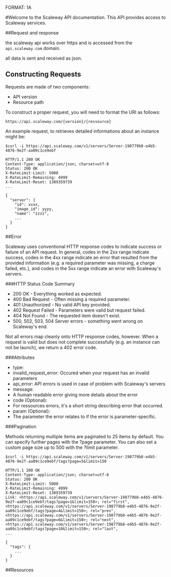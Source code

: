 FORMAT: 1A


#Welcome to the Scaleway API documentation. This API provides access to Scaleway services.

##Request and response 

the scaleway api works over https and is accessed from the `api.scaleway.com` domain.

all data is sent and received as json.

## Constructing Requests

Requests are made of two components:

- API version
- Resource path

To construct a proper request, you will need to format the URI as follows:

`https://api.scaleway.com/{version}/{ressource}`

An example request, to retrieves detailed informations about an instance might be:

```
$curl -i https://api.scaleway.com/v1/servers/Server-198779b8-e4b5-4876-9e2f-aa09c1ce9ebf

HTTP/1.1 200 OK
Content-Type: application/json; charset=utf-8
Status: 200 OK
X-RateLimit-Limit: 5000
X-RateLimit-Remaining: 4999
X-RateLimit-Reset: 1389359739
...

{
  "server": {
    "id": xxxx,
    "image_id": yyyy,
    "name": "zzzz",
    ...
  }
}
```


##Error

Scaleway uses conventional HTTP response codes to indicate success or failure of an API request. In general, codes in the 2xx range indicate success, codes in the 4xx range indicate an error that resulted from the provided information (e.g. a required parameter was missing, a charge failed, etc.), and codes in the 5xx range indicate an error with Scaleway's servers.


###HTTP Status Code Summary

- 200 OK - Everything worked as expected.
- 400 Bad Request - Often missing a required parameter.
- 401 Unauthorized - No valid API key provided.
- 402 Request Failed - Parameters were valid but request failed.
- 404 Not Found - The requested item doesn't exist.
- 500, 502, 503, 504 Server errors - something went wrong on Scaleway's end.

Not all errors map cleanly onto HTTP response codes, however. When a request is valid but does not complete successfully (e.g. an instance can not be launch), we return a 402 error code.

###Attributes

- type:
 - invalid_request_error: Occured when your request has an invalid parameters
 - api_error: API errors is used in case of problem with Scaleway's servers
- message:
 - A human readable error giving more details about the error
- code (Optional):
 - For ressources errors, it's a short string describing error that occurred.
- param (Optional):
 - The parameter the error relates to if the error is parameter-specific.


###Pagination

Methods returning multiple items are paginated to 25 items by default.
You can specify further pages with the ?page parameter. You can also set a custom page size up to 500 with the ?limit parameter.

```
$curl -i https://api.scaleway.com/v1/servers/Server-198779b8-e4b5-4876-9e2f-aa09c1ce9ebf/tags?page=5&limit=150

HTTP/1.1 200 OK
Content-Type: application/json; charset=utf-8
Status: 200 OK
X-RateLimit-Limit: 5000
X-RateLimit-Remaining: 4999
X-RateLimit-Reset: 1389359739
Link: <https://api.scaleway.com/v1/servers/Server-198779b8-e4b5-4876-9e2f-aa09c1ce9ebf/tags?page=1&limit=150>; rel="first", <https://api.scaleway.com/v1/servers/Server-198779b8-e4b5-4876-9e2f-aa09c1ce9ebf/tags?page=4&limit=150>; rel="prev", <https://api.scaleway.com/v1/servers/Server-198779b8-e4b5-4876-9e2f-aa09c1ce9ebf/tags?page=6&limit=150>; rel="next", <https://api.scaleway.com/v1/servers/Server-198779b8-e4b5-4876-9e2f-aa09c1ce9ebf/tags?page=10&limit=150>; rel="last",
...

{
  "tags": {
    ...
  }
}
```

##Resources


